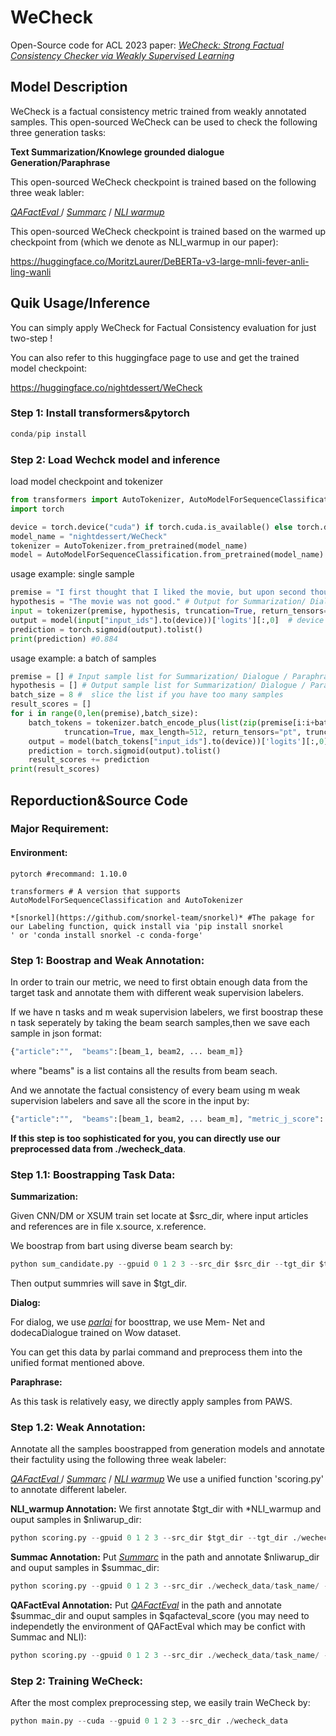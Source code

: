 # WeCheck
Open-Source code for ACL 2023 paper:
*[WeCheck: Strong Factual Consistency Checker via Weakly Supervised Learning
](https://arxiv.org/abs/2212.10057)*

## Model Description
WeCheck is a factual consistency metric trained from weakly annotated samples.
This open-sourced WeCheck can be used to check the following three generation tasks:

**Text Summarization/Knowlege grounded dialogue Generation/Paraphrase**

This  open-sourced WeCheck checkpoint is trained based on the following three weak labler:

*[QAFactEval
](https://github.com/salesforce/QAFactEval)* / *[Summarc](https://github.com/tingofurro/summac)* / *[NLI warmup](https://huggingface.co/MoritzLaurer/DeBERTa-v3-large-mnli-fever-anli-ling-wanli)* 

This  open-sourced WeCheck checkpoint is trained based on the warmed up checkpoint from (which we denote as NLI_warmup in our paper):

https://huggingface.co/MoritzLaurer/DeBERTa-v3-large-mnli-fever-anli-ling-wanli

## Quik Usage/Inference
You can simply apply WeCheck for Factual Consistency evaluation for just two-step !

You can also refer to this huggingface page to use and get the trained model checkpoint:

https://huggingface.co/nightdessert/WeCheck

### Step 1: Install transformers&pytorch

```python
conda/pip install
```
### Step 2:  Load Wechck model and inference
load model checkpoint and tokenizer
```python
from transformers import AutoTokenizer, AutoModelForSequenceClassification
import torch

device = torch.device("cuda") if torch.cuda.is_available() else torch.device("cpu")
model_name = "nightdessert/WeCheck"
tokenizer = AutoTokenizer.from_pretrained(model_name)
model = AutoModelForSequenceClassification.from_pretrained(model_name)
```
usage example: single sample 
```python
premise = "I first thought that I liked the movie, but upon second thought it was actually disappointing." # Input for Summarization/ Dialogue / Paraphrase
hypothesis = "The movie was not good." # Output for Summarization/ Dialogue / Paraphrase
input = tokenizer(premise, hypothesis, truncation=True, return_tensors="pt", truncation_strategy="only_first", max_length=512)
output = model(input["input_ids"].to(device))['logits'][:,0]  # device = "cuda:0" or "cpu"
prediction = torch.sigmoid(output).tolist()
print(prediction) #0.884
```
usage example: a batch of samples
```python
premise = [] # Input sample list for Summarization/ Dialogue / Paraphrase
hypothesis = [] # Output sample list for Summarization/ Dialogue / Paraphrase
batch_size = 8 #  slice the list if you have too many samples
result_scores = []
for i in range(0,len(premise),batch_size):
    batch_tokens = tokenizer.batch_encode_plus(list(zip(premise[i:i+batch_size], hypothesis[i:i+batch_size])), padding=True, 
            truncation=True, max_length=512, return_tensors="pt", truncation_strategy="only_first")
    output = model(batch_tokens["input_ids"].to(device))['logits'][:,0]  # device = "cuda:0" or "cpu"
    prediction = torch.sigmoid(output).tolist()
    result_scores += prediction
print(result_scores)
```
## Reporduction&Source Code
### Major Requirement:
#### Environment:
```text
pytorch #recommand: 1.10.0

transformers # A version that supports AutoModelForSequenceClassification and AutoTokenizer

*[snorkel](https://github.com/snorkel-team/snorkel)* #The pakage for our Labeling function, quick install via 'pip install snorkel
' or 'conda install snorkel -c conda-forge' 
```
### Step 1: Boostrap and Weak  Annotation:
In order to train our metric, we need to first obtain enough data from the target task and annotate them with different weak supervision labelers.

If we have n tasks and m weak supervision labelers, we first boostrap these n task  seperately by taking the  beam search samples,then we save each sample in json format:
```python
{"article":"",  "beams":[beam_1, beam2, ... beam_m]}
```
where "beams" is a list contains all the results from beam seach.

And we annotate the factual consistency of every beam  using  m weak supervision labelers and save all the score in the input by:
```python
{"article":"",  "beams":[beam_1, beam2, ... beam_m], "metric_j_score": [..., beam_i_score, ...]}
```
**If this step is too sophisticated for you, you can directly use our preprocessed data from ./wecheck_data**. 

### Step 1.1: Boostrapping Task Data:
**Summarization:**

Given CNN/DM or XSUM train set locate at $src_dir, where input articles and references are in file x.source, x.reference.

We boostrap from bart using diverse beam search by:
```python
python sum_candidate.py --gpuid 0 1 2 3 --src_dir $src_dir --tgt_dir $tgt_dir --dataset 'cnn/dm' or 'xsum'
```
Then output summries will save in $tgt_dir.

**Dialog:**

For dialog, we use *[parlai](https://parl.ai/)* for boosttrap, we use Mem-
Net and dodecaDialogue trained on Wow dataset.

You can get this data by parlai command and preprocess them into the unified format mentioned above.

**Paraphrase:**

As this task is relatively easy, we directly apply samples from PAWS.

### Step 1.2: Weak  Annotation:

Annotate all the samples boostrapped from generation models and annotate their factulity using the following three weak labeler:

*[QAFactEval
](https://github.com/salesforce/QAFactEval)* / *[Summarc](https://github.com/tingofurro/summac)* / *[NLI warmup](https://huggingface.co/MoritzLaurer/DeBERTa-v3-large-mnli-fever-anli-ling-wanli)* 
We use a unified function 'scoring.py' to annotate different labeler.

**NLI_warmup Annotation:** 
We first annotate $tgt_dir with *NLI_warmup and ouput samples in $nliwarup_dir:
```python
python scoring.py --gpuid 0 1 2 3 --src_dir $tgt_dir --tgt_dir ./wecheck_data/task_name/ --scorer anli
```

**Summac Annotation:** 
Put *[Summarc](https://github.com/tingofurro/summac)* in the path and annotate $nliwarup_dir and ouput samples in $summac_dir:
```python
python scoring.py --gpuid 0 1 2 3 --src_dir ./wecheck_data/task_name/ --tgt_dir ./wecheck_data/task_name/ --scorer summac
```

**QAFactEval Annotation:** 
Put *[QAFactEval](https://github.com/salesforce/QAFactEval)*  in the path and annotate $summac_dir and ouput samples in $qafacteval_score (you may need to independetly the environment of QAFactEval which may be confict with Summac and NLI):
```python
python scoring.py --gpuid 0 1 2 3 --src_dir ./wecheck_data/task_name/ --tgt_dir ./wecheck_data/task_name/ --scorer qafacteval
```
### Step 2: Training WeCheck:
After the most complex preprocessing step, we easily train WeCheck by: 
```python
python main.py --cuda --gpuid 0 1 2 3 --src_dir ./wecheck_data

